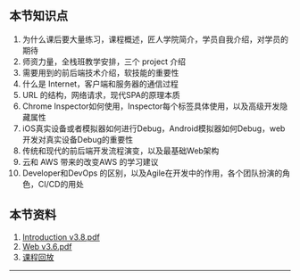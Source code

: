 ## __本节知识点__
1. 为什么课后要大量练习，课程概述，匠人学院简介，学员自我介绍，对学员的期待
2. 师资力量，全栈班教学安排，三个 project 介绍
3. 需要用到的前后端技术介绍，软技能的重要性
4. 什么是 Internet，客户端和服务器的通信过程
5. URL 的结构，网络请求，现代SPA的原理本质
6. Chrome Inspector如何使用，Inspector每个标签具体使用，以及高级开发隐藏属性
7. iOS真实设备或者模拟器如何进行Debug，Android模拟器如何Debug，web开发对真实设备Debug的重要性
8. 传统和现代的前后端开发流程演变，以及最基础Web架构
9. 云和 AWS 带来的改变AWS 的学习建议
10. Developer和DevOps 的区别，以及Agile在开发中的作用，各个团队扮演的角色，CI/CD的用处

## __本节资料__
1. [Introduction v3.8.pdf](https://github.com/NorrisWu0/JRAcademy-FullStack-T14/blob/main/l01_intro-to-web/01%20Introduction%20v3.8.pdf)
2. [Web v3.6.pdf](https://github.com/NorrisWu0/JRAcademy-FullStack-T14/blob/main/l01_intro-to-web/01%20Web%20v3.6.pdf)
3. [课程回放](https://learn.jiangren.com.au/classroom/program/60ab30e1c9ec202331ed03a8/60e92e93fc3e005911aa7952/60e92eabfc3e005911aa7953)

---